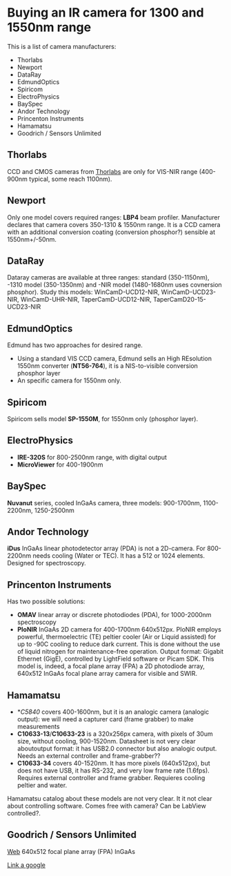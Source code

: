 # Buying an IR camera for 1300 and 1550nm range

This is a list of camera manufacturers:
* Thorlabs
* Newport
* DataRay
* EdmundOptics
* Spiricom
* ElectroPhysics
* BaySpec
* Andor Technology
* Princenton Instruments
* Hamamatsu
* Goodrich / Sensors Unlimited


## Thorlabs
CCD and CMOS cameras from [Thorlabs](http://www.thorlabs.com) are only for VIS-NIR range (400-900nm typical, some reach 1100nm).


## Newport
Only one model covers required ranges: **LBP4** beam profiler. Manufacturer declares that camera covers 350-1310 & 1550nm range. It is a CCD camera with an additional conversion coating (conversion phosphor?) sensible at 1550nm+/-50nm.

## DataRay
Dataray cameras are available at three ranges: standard (350-1150nm), -1310 model (350-1350nm) and -NIR model (1480-1680nm uses covnersion phosphor).
Study this models: WinCamD-UCD12-NIR, WinCamD-UCD23-NIR, WinCamD-UHR-NIR, TaperCamD-UCD12-NIR, TaperCamD20-15-UCD23-NIR

## EdmundOptics
Edmund has two approaches for desired range.
- Using a standard VIS CCD camera, Edmund sells an High REsolution 1550nm converter (**NT56-764**), it is a NIS-to-visible conversion phosphor layer
- An specific camera for 1550nm only.

## Spiricom
Spiricom sells model **SP-1550M**, for 1550nm only (phosphor layer).

## ElectroPhysics
- **IRE-320S** for 800-2500nm range, with digital output
- **MicroViewer** for 400-1900nm

## BaySpec
**Nuvanut** series, cooled InGaAs camera, three models: 900-1700nm, 1100-2200nm, 1250-2500nm


## Andor Technology
**iDus** InGaAs linear photodetector array (PDA) is not a 2D-camera. For 800-2200nm needs cooling (Water or TEC). It has a 512 or 1024 elements. Designed for spectroscopy.


## Princenton Instruments
Has two possible solutions:
- **OMAV** linear array or discrete photodiodes (PDA), for 1000-2000nm spectroscopy
- **PIoNIR** InGaAs 2D camera for 400-1700nm 640x512px. PIoNIR employs powerful, thermoelectric (TE) peltier cooler (Air or Liquid assisted) for up to -90C cooling to reduce dark current. This is done without the use of liquid nitrogen for maintenance-free operation. Output format: Gigabit Ethernet (GigE), controlled by LightField software or Picam SDK. This model is, indeed, a focal plane array (FPA) a 2D photodiode array, 640x512 InGaAs focal plane array camera for visible and SWIR.


## Hamamatsu
- **C5840* covers 400-1600nm, but it is an analogic camera (analogic output): we will need a capturer card (frame grabber) to make measurements
- **C10633-13**/**C10633-23** is a 320x256px camera, with pixels of 30um size, without cooling, 900-1520nm. Datasheet is not very clear aboutoutput format: it has USB2.0 connector but also analogic output. Needs an external controller and frame-grabber??
- **C10633-34** covers 40-1520nm. It has more pixels (640x512px), but does not have USB, it has RS-232, and very low frame rate (1.6fps). Requires external controller and frame grabber. Requieres cooling peltier and water.

Hamamatsu catalog about these models are not very clear. It it not clear about controlling software. Comes free with camera? Can be LabView controlled?.


## Goodrich / Sensors Unlimited
[Web](http://www.sensorsinc.com/cameras.html) 640x512 focal plane array (FPA) InGaAs


[Link a google](http://www.google.com)